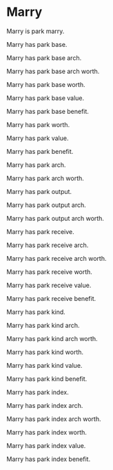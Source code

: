 # Marry

Marry is park marry.

Marry has park base.

Marry has park base arch.

Marry has park base arch worth.

Marry has park base worth.

Marry has park base value.

Marry has park base benefit.

Marry has park worth.

Marry has park value.

Marry has park benefit.

Marry has park arch.

Marry has park arch worth.

Marry has park output.

Marry has park output arch.

Marry has park output arch worth.

Marry has park receive.

Marry has park receive arch.

Marry has park receive arch worth.

Marry has park receive worth.

Marry has park receive value.

Marry has park receive benefit.

Marry has park kind.

Marry has park kind arch.

Marry has park kind arch worth.

Marry has park kind worth.

Marry has park kind value.

Marry has park kind benefit.

Marry has park index.

Marry has park index arch.

Marry has park index arch worth.

Marry has park index worth.

Marry has park index value.

Marry has park index benefit.
